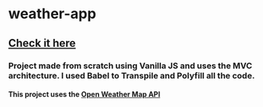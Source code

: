 # weather-app

## [Check it here](http:127.0.0.1:42)

### Project made from scratch using Vanilla JS and uses the **MVC architecture**. I used **Babel** to Transpile and Polyfill all the code.

#### This project uses the [Open Weather Map API](https://openweathermap.org/api)
